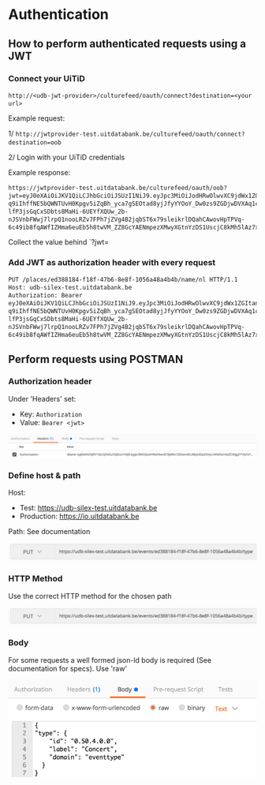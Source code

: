 ---
---

# Authentication

## How to perform authenticated requests using a JWT

### Connect your UiTiD
```
http://<udb-jwt-provider>/culturefeed/oauth/connect?destination=<your url>
```

Example request:

1/ `http://jwtprovider-test.uitdatabank.be/culturefeed/oauth/connect?destination=oob`

2/ Login with your UiTiD credentials

Example response:

```
https://jwtprovider-test.uitdatabank.be/culturefeed/oauth/oob?jwt=eyJ0eXAiOiJKV1QiLCJhbGciOiJSUzI1NiJ9.eyJpc3MiOiJodHRwOlwvXC9jdWx1ZGItand0LXByb3ZpZGVyLmRldiIsInVpZCI6Ijg2YTAyYzY1LTY5NmQtNGMxNi1hOWIxLTllM2JjOGU2MzAzYyIsIm5pY2siOiJTdGlrc2VscyIsImVtYWlsIjoic3RhbkBjdWx0dXVybmV0LmJlIiwiaWF0IjoxNTA1ODAzNzQzLCJleHAiOjE1MDU4NDY5NDMsIm5iZiI6MTUwNTgwMzc0M30.D92rUZYZGVUHEuOyqI1U5cmyaMTAY_Og7F4ehYtIGOs-q9iIhffNE5bQWNTUvH0Kpgv5iZqBh_yca7gSEOtad8yjJfyYYOoY_Dw0zs9ZGDjwDVXAq1clab9xfvEzwRx4cLVBrSdi8CwlCDI0LRTZ6zz_SGu-lfP3jsGqCxSDbts8MaHi-6UEYfXQUw_2b-nJSVnbFWwj7lrpQ1nooLRZv7FPh7jZVg4B2jqbST6x79sleikrlDQahCAwovHpTPVq-6c49ib8fqAWfIZHma6euEb5h8twVM_ZZ8GcYAENmpezXMwyXGtnYzDS1UscjC8kMh5lAz7xNdU674jBwJz
```

Collect the value behind `?jwt=<your jwt>

### Add JWT as authorization header with every request

```
PUT /places/ed388184-f18f-47b6-8e8f-1056a48a4b4b/name/nl HTTP/1.1
Host: udb-silex-test.uitdatabank.be
Authorization: Bearer eyJ0eXAiOiJKV1QiLCJhbGciOiJSUzI1NiJ9.eyJpc3MiOiJodHRwOlwvXC9jdWx1ZGItand0LXByb3ZpZGVyLmRldiIsInVpZCI6Ijg2YTAyYzY1LTY5NmQtNGMxNi1hOWIxLTllM2JjOGU2MzAzYyIsIm5pY2siOiJTdGlrc2VscyIsImVtYWlsIjoic3RhbkBjdWx0dXVybmV0LmJlIiwiaWF0IjoxNTA1ODAzNzQzLCJleHAiOjE1MDU4NDY5NDMsIm5iZiI6MTUwNTgwMzc0M30.D92rUZYZGVUHEuOyqI1U5cmyaMTAY_Og7F4ehYtIGOs-q9iIhffNE5bQWNTUvH0Kpgv5iZqBh_yca7gSEOtad8yjJfyYYOoY_Dw0zs9ZGDjwDVXAq1clab9xfvEzwRx4cLVBrSdi8CwlCDI0LRTZ6zz_SGu-lfP3jsGqCxSDbts8MaHi-6UEYfXQUw_2b-nJSVnbFWwj7lrpQ1nooLRZv7FPh7jZVg4B2jqbST6x79sleikrlDQahCAwovHpTPVq-6c49ib8fqAWfIZHma6euEb5h8twVM_ZZ8GcYAENmpezXMwyXGtnYzDS1UscjC8kMh5lAz7xNdU674jBwJz
```


## Perform requests using POSTMAN

### Authorization header

Under 'Headers' set:
- Key: `Authorization`
- Value: `Bearer <jwt>`

![Postman authorization](/img/postman-authorization-header.png "Postman authorization")

### Define host & path

Host:
- Test: https://udb-silex-test.uitdatabank.be
- Production: https://io.uitdatabank.be

Path:
See documentation

![Postman url](/img/postman-method-url.png "Postman url")

### HTTP Method
Use the correct HTTP method for the chosen path

![Postman method](/img/postman-method-url.png "Postman method")

### Body
For some requests a well formed json-ld body is required (See documentation for specs).
Use 'raw'

![Postman body](/img/postman-body.png "Postman body")


